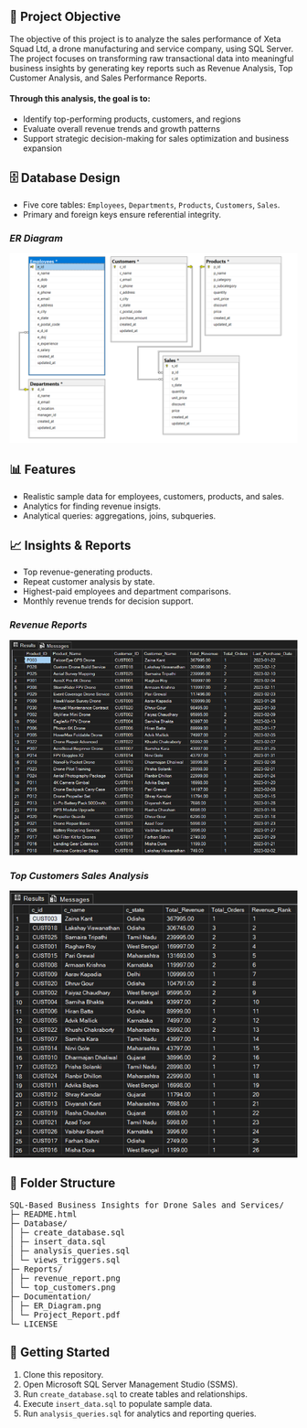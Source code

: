 <!DOCTYPE html>

<div class="section">
<h2>🎯 Project Objective</h2>
<par>
The objective of this project is to analyze the sales performance of Xeta Squad Ltd, a drone manufacturing and service company, using SQL Server. The project focuses on transforming raw transactional data into meaningful business insights by generating key reports such as Revenue Analysis, Top Customer Analysis, and Sales Performance Reports.
</par>
<h4>Through this analysis, the goal is to:</h4>
<ul>
  <li>Identify top-performing products, customers, and regions</li>
  <li>Evaluate overall revenue trends and growth patterns</li>
  <li>Support strategic decision-making for sales optimization and business expansion</li>
</ul>
</div>

<div class="section">
<h2>🗄 Database Design</h2>
<ul>
<li>Five core tables: <code>Employees</code>, <code>Departments</code>, <code>Products</code>, <code>Customers</code>, <code>Sales</code>.</li>
<li>Primary and foreign keys ensure referential integrity.</li>
</ul>
<h3><i><b>ER Diagram</b></i></h3>
<img src="Documentation/ER-Diagram.png" alt="ER Diagram" class="screenshot mt-3">
</div>


<div class="section">
<h2>📊 Features</h2>
<ul>
<li>Realistic sample data for employees, customers, products, and sales.</li>
<li>Analytics for finding revenue insigts. </li>
<li>Analytical queries: aggregations, joins, subqueries.</li>
</ul>
</div>


<div class="section">
<h2>📈 Insights & Reports</h2>
<ul>
<li>Top revenue-generating products.</li>
<li>Repeat customer analysis by state.</li>
<li>Highest-paid employees and department comparisons.</li>
<li>Monthly revenue trends for decision support.</li>
</ul>
<h3><i><b>Revenue Reports</b></i></h3>
<img src="Reports/Revenue_Report.png" alt="Revenue Report Screenshot" class="screenshot mt-3">
<h3><i><b>Top Customers Sales Analysis</b></i></h3>
<img src="Reports/Top_Customers_Analysis.png" alt="Revenue Report Screenshot" class="screenshot mt-3">
</div>



<div class="section">
<h2>📂 Folder Structure</h2>
<pre>
SQL-Based Business Insights for Drone Sales and Services/
├─ README.html
├─ Database/
│ ├─ create_database.sql
│ ├─ insert_data.sql
│ ├─ analysis_queries.sql
│ └─ views_triggers.sql
├─ Reports/
│ ├─ revenue_report.png
│ └─ top_customers.png
├─ Documentation/
│ ├─ ER_Diagram.png
│ └─ Project_Report.pdf
└─ LICENSE
</pre>
</div>


<div class="section">
<h2>🚀 Getting Started</h2>
<ol>
<li>Clone this repository.</li>
<li>Open Microsoft SQL Server Management Studio (SSMS).</li>
<li>Run <code>create_database.sql</code> to create tables and relationships.</li>
<li>Execute <code>insert_data.sql</code> to populate sample data.</li>
<li>Run <code>analysis_queries.sql</code> for analytics and reporting queries.</li>
</ol>
</div>



</body>

</html>


